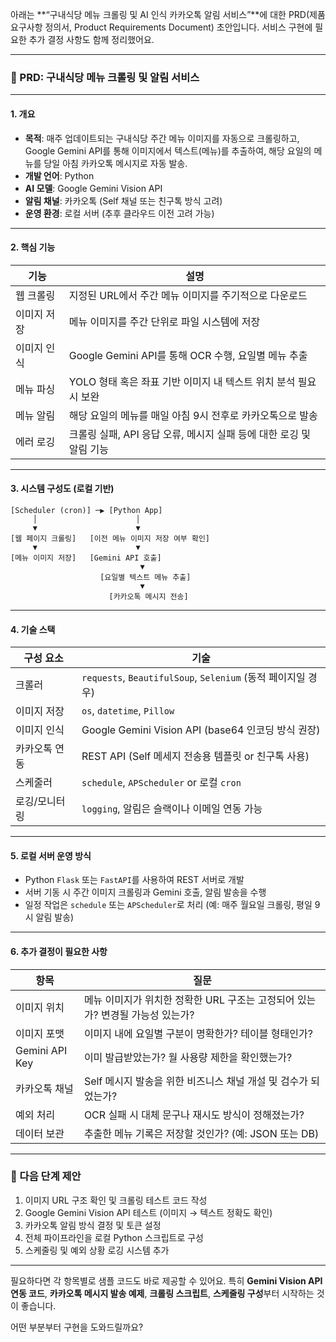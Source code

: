 아래는 \*\*“구내식당 메뉴 크롤링 및 AI 인식 카카오톡 알림 서비스”\*\*에 대한 PRD(제품 요구사항 정의서, Product Requirements Document) 초안입니다. 서비스 구현에 필요한 추가 결정 사항도 함께 정리했어요.

---

### 📝 PRD: 구내식당 메뉴 크롤링 및 알림 서비스

---

#### 1. **개요**

* **목적**: 매주 업데이트되는 구내식당 주간 메뉴 이미지를 자동으로 크롤링하고, Google Gemini API를 통해 이미지에서 텍스트(메뉴)를 추출하여, 해당 요일의 메뉴를 당일 아침 카카오톡 메시지로 자동 발송.
* **개발 언어**: Python
* **AI 모델**: Google Gemini Vision API
* **알림 채널**: 카카오톡 (Self 채널 또는 친구톡 방식 고려)
* **운영 환경**: 로컬 서버 (추후 클라우드 이전 고려 가능)

---

#### 2. **핵심 기능**

| 기능     | 설명                                         |
| ------ | ------------------------------------------ |
| 웹 크롤링  | 지정된 URL에서 주간 메뉴 이미지를 주기적으로 다운로드            |
| 이미지 저장 | 메뉴 이미지를 주간 단위로 파일 시스템에 저장                  |
| 이미지 인식 | Google Gemini API를 통해 OCR 수행, 요일별 메뉴 추출    |
| 메뉴 파싱  | YOLO 형태 혹은 좌표 기반 이미지 내 텍스트 위치 분석 필요시 보완    |
| 메뉴 알림  | 해당 요일의 메뉴를 매일 아침 9시 전후로 카카오톡으로 발송          |
| 에러 로깅  | 크롤링 실패, API 응답 오류, 메시지 실패 등에 대한 로깅 및 알림 기능 |

---

#### 3. **시스템 구성도 (로컬 기반)**

```
[Scheduler (cron)] ─▶ [Python App]
     │                      │
     ▼                      ▼
[웹 페이지 크롤링]   [이전 메뉴 이미지 저장 여부 확인]
     ▼                      ▼
[메뉴 이미지 저장]   [Gemini API 호출]
                             ▼
                    [요일별 텍스트 메뉴 추출]
                             ▼
                      [카카오톡 메시지 전송]
```

---

#### 4. **기술 스택**

| 구성 요소   | 기술                                                   |
| ------- | ---------------------------------------------------- |
| 크롤러     | `requests`, `BeautifulSoup`, `Selenium` (동적 페이지일 경우) |
| 이미지 저장  | `os`, `datetime`, `Pillow`                           |
| 이미지 인식  | Google Gemini Vision API (base64 인코딩 방식 권장)          |
| 카카오톡 연동 | REST API (Self 메세지 전송용 템플릿 or 친구톡 사용)                |
| 스케줄러    | `schedule`, `APScheduler` or 로컬 `cron`               |
| 로깅/모니터링 | `logging`, 알림은 슬랙이나 이메일 연동 가능                        |

---

#### 5. **로컬 서버 운영 방식**

* Python `Flask` 또는 `FastAPI`를 사용하여 REST 서버로 개발
* 서버 기동 시 주간 이미지 크롤링과 Gemini 호출, 알림 발송을 수행
* 일정 작업은 `schedule` 또는 `APScheduler`로 처리 (예: 매주 월요일 크롤링, 평일 9시 알림 발송)

---

#### 6. **추가 결정이 필요한 사항**

| 항목             | 질문                                             |
| -------------- | ---------------------------------------------- |
| 이미지 위치         | 메뉴 이미지가 위치한 정확한 URL 구조는 고정되어 있는가? 변경될 가능성 있는가? |
| 이미지 포맷         | 이미지 내에 요일별 구분이 명확한가? 테이블 형태인가?                 |
| Gemini API Key | 이미 발급받았는가? 월 사용량 제한을 확인했는가?                    |
| 카카오톡 채널        | Self 메시지 발송을 위한 비즈니스 채널 개설 및 검수가 되었는가?         |
| 예외 처리          | OCR 실패 시 대체 문구나 재시도 방식이 정해졌는가?                 |
| 데이터 보관         | 추출한 메뉴 기록은 저장할 것인가? (예: JSON 또는 DB)            |

---

### 📌 다음 단계 제안

1. 이미지 URL 구조 확인 및 크롤링 테스트 코드 작성
2. Google Gemini Vision API 테스트 (이미지 → 텍스트 정확도 확인)
3. 카카오톡 알림 방식 결정 및 토큰 설정
4. 전체 파이프라인을 로컬 Python 스크립트로 구성
5. 스케줄링 및 예외 상황 로깅 시스템 추가

---

필요하다면 각 항목별로 샘플 코드도 바로 제공할 수 있어요.
특히 **Gemini Vision API 연동 코드**, **카카오톡 메시지 발송 예제**, **크롤링 스크립트**, **스케줄링 구성**부터 시작하는 것이 좋습니다.

어떤 부분부터 구현을 도와드릴까요?
